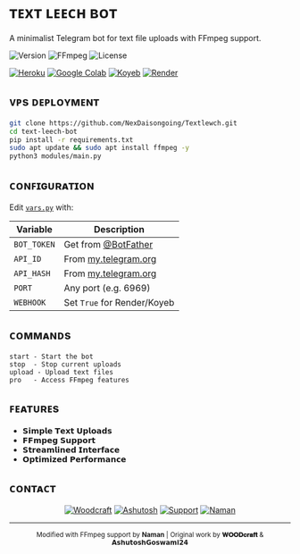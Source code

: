 # ᴛᴇxᴛ ʟᴇᴇᴄʜ ʙᴏᴛ

<div align="left">

A minimalist Telegram bot for text file uploads with FFmpeg support.

  ![Version](https://img.shields.io/badge/version-2.0-blue?style=flat-square)
  ![FFmpeg](https://img.shields.io/badge/FFmpeg-supported-green?style=flat-square)
  ![License](https://img.shields.io/badge/license-MIT-orange?style=flat-square)
  
</div>

<div align="left">
  
  [![Heroku](https://img.shields.io/badge/Deploy_to-Heroku-7056bf?style=for-the-badge&logo=heroku)](https://heroku.com/deploy?template=https://github.com/AshutoshGoswami24/text-leech-bot) [![Google Colab](https://img.shields.io/badge/Deploy_to-Colab-F9AB00?style=for-the-badge&logo=googlecolab&logoColor=white)](https://colab.research.google.com/github/NexDaisongoing/Textlewch/blob/V1.0R/deploy.ipynb)
  [![Koyeb](https://img.shields.io/badge/Deploy_to-Koyeb-121212?style=for-the-badge&logo=koyeb)](https://app.koyeb.com/deploy?type=git&repository=github.com/AshutoshGoswami24/text-leech-bot&branch=main&name=ashutoshgoswami)
  [![Render](https://img.shields.io/badge/Deploy_to-Render-46E3B7?style=for-the-badge&logo=render&logoColor=white)](https://render.com/deploy?repo=https://github.com/AshutoshGoswami24/text-leech-bot)
  
</div>

## ᴠᴘs ᴅᴇᴘʟᴏʏᴍᴇɴᴛ

```bash
git clone https://github.com/NexDaisongoing/Textlewch.git
cd text-leech-bot
pip install -r requirements.txt
sudo apt update && sudo apt install ffmpeg -y
python3 modules/main.py
```

## ᴄᴏɴꜰɪɢᴜʀᴀᴛɪᴏɴ

Edit [`vars.py`](https://github.com/AshutoshGoswami24/text-leech-bot/blob/main/modules/vars.py) with:

| Variable | Description |
|----------|-------------|
| `BOT_TOKEN` | Get from [@BotFather](https://t.me/BotFather) |
| `API_ID` | From [my.telegram.org](https://my.telegram.org/) |
| `API_HASH` | From [my.telegram.org](https://my.telegram.org/) |
| `PORT` | Any port (e.g. 6969) |
| `WEBHOOK` | Set `True` for Render/Koyeb |

## ᴄᴏᴍᴍᴀɴᴅs

```
start - Start the bot
stop  - Stop current uploads
upload - Upload text files
pro   - Access FFmpeg features
```

## ꜰᴇᴀᴛᴜʀᴇs

- 𝗦𝗶𝗺𝗽𝗹𝗲 𝗧𝗲𝘅𝘁 𝗨𝗽𝗹𝗼𝗮𝗱𝘀
- 𝗙𝗙𝗺𝗽𝗲𝗴 𝗦𝘂𝗽𝗽𝗼𝗿𝘁
- 𝗦𝘁𝗿𝗲𝗮𝗺𝗹𝗶𝗻𝗲𝗱 𝗜𝗻𝘁𝗲𝗿𝗳𝗮𝗰𝗲
- 𝗢𝗽𝘁𝗶𝗺𝗶𝘇𝗲𝗱 𝗣𝗲𝗿𝗳𝗼𝗿𝗺𝗮𝗻𝗰𝗲

## ᴄᴏɴᴛᴀᴄᴛ

<div align="center">
  
  [![Woodcraft](https://img.shields.io/badge/𝐖𝐎𝐎𝐃𝐜𝐫𝐚𝐟𝐭-26A5E4?style=for-the-badge&logo=telegram&logoColor=white)](https://t.me/Opleech_WD)
  [![Ashutosh](https://img.shields.io/badge/𝗔𝘀𝗵𝘂𝘁𝗼𝘀𝗵𝗚𝗼𝘀𝘄𝗮𝗺𝗶-26A5E4?style=for-the-badge&logo=telegram&logoColor=white)](https://t.me/AshutoshGoswami24)
  [![Support](https://img.shields.io/badge/Support_Channel-26A5E4?style=for-the-badge&logo=telegram&logoColor=white)](https://t.me/AshuSupport)
  [![Naman](https://img.shields.io/badge/Your_Username-26A5E4?style=for-the-badge&logo=telegram&logoColor=white)](https://t.me/Naman_Sama)
  
</div>

---

<div align="center">
  <sub>Modified with FFmpeg support by <b>Naman</b> | Original work by <b>𝐖𝐎𝐎𝐃𝐜𝐫𝐚𝐟𝐭</b> & <b>𝗔𝘀𝗵𝘂𝘁𝗼𝘀𝗵𝗚𝗼𝘀𝘄𝗮𝗺𝗶𝟮𝟰</b></sub>
</div>